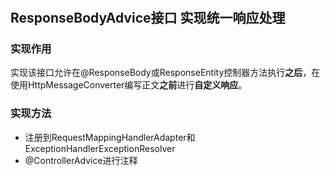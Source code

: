 #
## ResponseBodyAdvice接口 实现统一响应处理
### 实现作用
实现该接口允许在@ResponseBody或ResponseEntity控制器方法执行**之后**，在使用HttpMessageConverter编写正文**之前**进行**自定义响应**。
### 实现方法

- 注册到RequestMappingHandlerAdapter和ExceptionHandlerExceptionResolver
- @ControllerAdvice进行注释